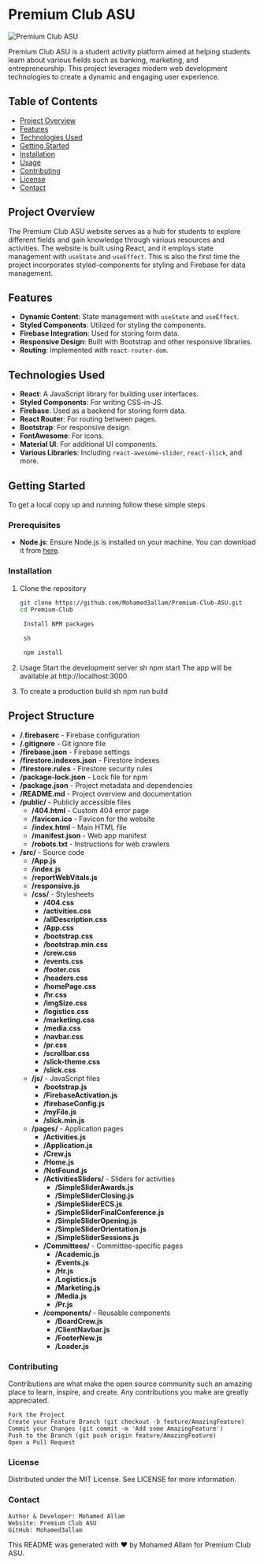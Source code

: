 # Premium Club ASU

![Premium Club ASU](https://premium-club-asu.com/logo.png)

Premium Club ASU is a student activity platform aimed at helping students learn about various fields such as banking, marketing, and entrepreneurship. This project leverages modern web development technologies to create a dynamic and engaging user experience.

## Table of Contents
- [Project Overview](#project-overview)
- [Features](#features)
- [Technologies Used](#technologies-used)
- [Getting Started](#getting-started)
- [Installation](#installation)
- [Usage](#usage)
- [Contributing](#contributing)
- [License](#license)
- [Contact](#contact)

## Project Overview
The Premium Club ASU website serves as a hub for students to explore different fields and gain knowledge through various resources and activities. The website is built using React, and it employs state management with `useState` and `useEffect`. This is also the first time the project incorporates styled-components for styling and Firebase for data management.

## Features
- **Dynamic Content**: State management with `useState` and `useEffect`.
- **Styled Components**: Utilized for styling the components.
- **Firebase Integration**: Used for storing form data.
- **Responsive Design**: Built with Bootstrap and other responsive libraries.
- **Routing**: Implemented with `react-router-dom`.

## Technologies Used
- **React**: A JavaScript library for building user interfaces.
- **Styled Components**: For writing CSS-in-JS.
- **Firebase**: Used as a backend for storing form data.
- **React Router**: For routing between pages.
- **Bootstrap**: For responsive design.
- **FontAwesome**: For icons.
- **Material UI**: For additional UI components.
- **Various Libraries**: Including `react-awesome-slider`, `react-slick`, and more.

## Getting Started
To get a local copy up and running follow these simple steps.

### Prerequisites
- **Node.js**: Ensure Node.js is installed on your machine. You can download it from [here](https://nodejs.org/).

### Installation
1. Clone the repository
   ```sh
   git clone https://github.com/Mohamed3allam/Premium-Club-ASU.git
   cd Premium-Club

    Install NPM packages

    sh

    npm install

2. Usage
    Start the development server
    sh
    npm start
    The app will be available at http://localhost:3000.

3. To create a production build
    sh
    npm run build

## Project Structure

- **/.firebaserc** - Firebase configuration
- **/.gitignore** - Git ignore file
- **/firebase.json** - Firebase settings
- **/firestore.indexes.json** - Firestore indexes
- **/firestore.rules** - Firestore security rules
- **/package-lock.json** - Lock file for npm
- **/package.json** - Project metadata and dependencies
- **/README.md** - Project overview and documentation
- **/public/** - Publicly accessible files
  - **/404.html** - Custom 404 error page
  - **/favicon.ico** - Favicon for the website
  - **/index.html** - Main HTML file
  - **/manifest.json** - Web app manifest
  - **/robots.txt** - Instructions for web crawlers
- **/src/** - Source code
  - **/App.js**
  - **/index.js**
  - **/reportWebVitals.js**
  - **/responsive.js**
  - **/css/** - Stylesheets
    - **/404.css**
    - **/activities.css**
    - **/allDescription.css**
    - **/App.css**
    - **/bootstrap.css**
    - **/bootstrap.min.css**
    - **/crew.css**
    - **/events.css**
    - **/footer.css**
    - **/headers.css**
    - **/homePage.css**
    - **/hr.css**
    - **/imgSize.css**
    - **/logistics.css**
    - **/marketing.css**
    - **/media.css**
    - **/navbar.css**
    - **/pr.css**
    - **/scrollbar.css**
    - **/slick-theme.css**
    - **/slick.css**
  - **/js/** - JavaScript files
    - **/bootstrap.js**
    - **/FirebaseActivation.js**
    - **/firebaseConfig.js**
    - **/myFile.js**
    - **/slick.min.js**
  - **/pages/** - Application pages
    - **/Activities.js**
    - **/Application.js**
    - **/Crew.js**
    - **/Home.js**
    - **/NotFound.js**
    - **/ActivitiesSliders/** - Sliders for activities
      - **/SimpleSliderAwards.js**
      - **/SimpleSliderClosing.js**
      - **/SimpleSliderECS.js**
      - **/SimpleSliderFinalConference.js**
      - **/SimpleSliderOpening.js**
      - **/SimpleSliderOrientation.js**
      - **/SimpleSliderSessions.js**
    - **/Committees/** - Committee-specific pages
      - **/Academic.js**
      - **/Events.js**
      - **/Hr.js**
      - **/Logistics.js**
      - **/Marketing.js**
      - **/Media.js**
      - **/Pr.js**
    - **/components/** - Reusable components
      - **/BoardCrew.js**
      - **/ClientNavbar.js**
      - **/FooterNew.js**
      - **/Loader.js**



### Contributing

Contributions are what make the open source community such an amazing place to learn, inspire, and create. Any contributions you make are greatly appreciated.

    Fork the Project
    Create your Feature Branch (git checkout -b feature/AmazingFeature)
    Commit your Changes (git commit -m 'Add some AmazingFeature')
    Push to the Branch (git push origin feature/AmazingFeature)
    Open a Pull Request

### License

Distributed under the MIT License. See LICENSE for more information.

### Contact

    Author & Developer: Mohamed Allam
    Website: Premium Club ASU
    GitHub: Mohamed3allam



This README was generated with ❤️ by Mohamed Allam for Premium Club ASU.